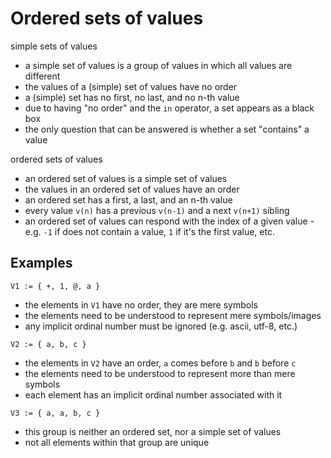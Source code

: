 
<!-- ======================================================================= -->
# Ordered sets of values

simple sets of values

* a simple set of values is a group of values in which all values are different
* the values of a (simple) set of values have no order
* a (simple) set has no first, no last, and no n-th value
* due to having "no order" and the `in` operator, a set appears as a black box
* the only question that can be answered is whether a set "contains" a value

ordered sets of values

* an ordered set of values is a simple set of values
* the values in an ordered set of values have an order
* an ordered set has a first, a last, and an n-th value
* every value `v(n)` has a previous `v(n-1)` and a next `v(n+1)` sibling
* an ordered set of values can respond with the index of a given value -
  e.g. `-1` if does not contain a value, `1` if it's the first value, etc.

<!-- ======================================================================= -->
## Examples

`V1 := { +, 1, @, a }`

* the elements in `V1` have no order, they are mere symbols
* the elements need to be understood to represent mere symbols/images
* any implicit ordinal number must be ignored (e.g. ascii, utf-8, etc.)

`V2 := { a, b, c }`

* the elements in `V2` have an order, `a` comes before `b` and `b` before `c`
* the elements need to be understood to represent more than mere symbols
* each element has an implicit ordinal number associated with it

`V3 := { a, a, b, c }`

* this group is neither an ordered set, nor a simple set of values
* not all elements within that group are unique
